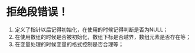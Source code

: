 # 拒绝段错误！
1. 定义了指针以后记得初始化，在使用的时候记得判断是否为NULL；
2. 在使用数组的时候是否被初始化，数组下标是否越界，数组元素是否存在等；
3. 在变量处理的时候变量的格式控制是否合理等；